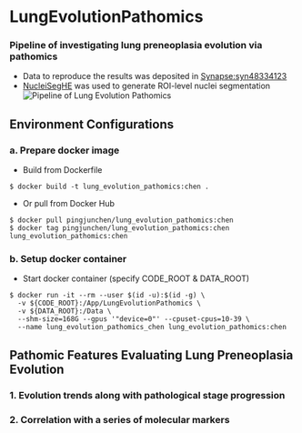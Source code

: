 # LungEvolutionPathomics
### Pipeline of investigating lung preneoplasia evolution via pathomics
* Data to reproduce the results was deposited in [Synapse:syn48334123](https://www.synapse.org/#!Synapse:syn48334123)
* [NucleiSegHE](https://github.com/cpathology/NucleiSegHE) was used to generate ROI-level nuclei segmentation 
![Pipeline of Lung Evolution Pathomics](LungEvolutionPathomics.png)


## Environment Configurations
### a. Prepare docker image
* Build from Dockerfile
```
$ docker build -t lung_evolution_pathomics:chen .
```
* Or pull from Docker Hub
```
$ docker pull pingjunchen/lung_evolution_pathomics:chen
$ docker tag pingjunchen/lung_evolution_pathomics:chen lung_evolution_pathomics:chen
```

### b. Setup docker container
* Start docker container (specify CODE_ROOT & DATA_ROOT)
```
$ docker run -it --rm --user $(id -u):$(id -g) \
  -v ${CODE_ROOT}:/App/LungEvolutionPathomics \
  -v ${DATA_ROOT}:/Data \
  --shm-size=168G --gpus '"device=0"' --cpuset-cpus=10-39 \
  --name lung_evolution_pathomics_chen lung_evolution_pathomics:chen
```

## Pathomic Features Evaluating Lung Preneoplasia Evolution
### 1. Evolution trends along with pathological stage progression
### 2. Correlation with a series of molecular markers